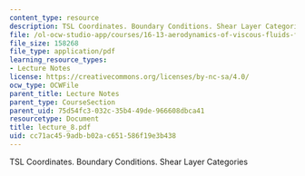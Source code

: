 ```yaml
---
content_type: resource
description: TSL Coordinates. Boundary Conditions. Shear Layer Categories
file: /ol-ocw-studio-app/courses/16-13-aerodynamics-of-viscous-fluids-fall-2003/cc71ac459adbb02ac651586f19e3b438_lecture_8.pdf
file_size: 158268
file_type: application/pdf
learning_resource_types:
- Lecture Notes
license: https://creativecommons.org/licenses/by-nc-sa/4.0/
ocw_type: OCWFile
parent_title: Lecture Notes
parent_type: CourseSection
parent_uid: 75d54fc3-032c-35b4-49de-966608dbca41
resourcetype: Document
title: lecture_8.pdf
uid: cc71ac45-9adb-b02a-c651-586f19e3b438
---
```

TSL Coordinates. Boundary Conditions. Shear Layer Categories